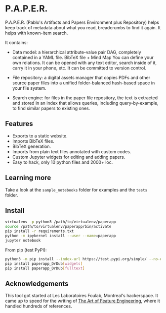 # P.A.P.E.R.

P.A.P.E.R. (Pablo's Artifacts and Papers Environment plus Repository)
helps keep track of metadata about what you read, breadcrumbs to find
it again. It helps with known-item search.

It contains:

* Data model: a hierarchical attribute-value pair DAG, completely
  contained in a YAML file.  BibTeX file + Mind Map You can define
  your own relations. It can be opened with any text editor, search
  inside of it, carry it in your phone, etc. It can be committed to
  version control.

* File repository: a digital assets manager that copies PDFs and
  other source paper files into a unified folder-balanced hash-based
  space in your file system.
  
* Search engine: for files in the paper file repository, the text is
  extracted and stored in an index that allows queries, including
  query-by-example, to find similar papers to existing ones.
  


## Features

* Exports to a static website.
* Imports BibTeX files.
* BibTeX generation.
* Imports from plain text files annotated with custom codes.
* Custom Jupyter widgets for editing and adding papers.
* Easy to hack, only 10 python files and 2000+ loc.



## Learning more

Take a look at the ``sample_notebooks`` folder for examples and the
``tests`` folder.



## Install

```bash
virtualenv -p python3 /path/to/virtualenv/paperapp
source /path/to/virtualenv/paperapp/bin/activate
pip install -r requirements.txt
python -m ipykernel install --user --name=paperapp
jupyter notebook
```

From pip (test PyPI):

```bash
python3 -m pip install --index-url https://test.pypi.org/simple/ --no-deps paperapp_DrDub
pip install paperapp_DrDub[widgets]
pip install paperapp_DrDub[fulltext]
```


## Acknowledgements

This tool got started at Les Laboratoires Foulab, Montreal's
hackerspace. It came up to speed for the writing of [The Art of
Feature Engineering](http://artoffeatureengineering.com/), where it
handled hundreds of references.
